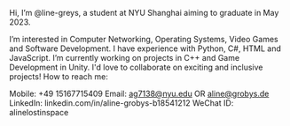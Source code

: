 Hi, I’m @line-greys, a student at NYU Shanghai aiming to graduate in May 2023.

I’m interested in Computer Networking, Operating Systems, Video Games and Software Development.
I have experience with Python, C#, HTML and JavaScript.
I’m currently working on projects in C++ and Game Development in Unity.
I'd love to collaborate on exciting and inclusive projects! 
How to reach me:

Mobile: +49 15167715409
Email: ag7138@nyu.edu OR aline@grobys.de
LinkedIn: linkedin.com/in/aline-grobys-b18541212 
WeChat ID: alinelostinspace

<!---
line-greys/line-greys is a ✨ special ✨ repository because its `README.md` (this file) appears on your GitHub profile.
You can click the Preview link to take a look at your changes.
--->

